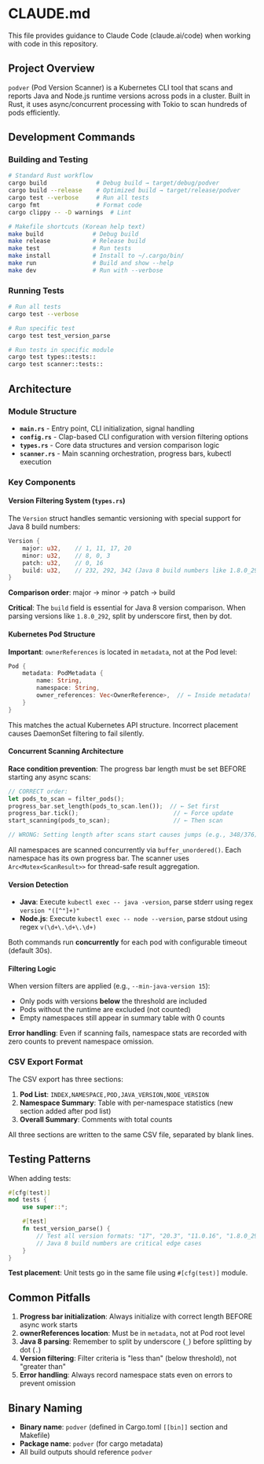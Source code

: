 # CLAUDE.md

This file provides guidance to Claude Code (claude.ai/code) when working with code in this repository.

## Project Overview

`podver` (Pod Version Scanner) is a Kubernetes CLI tool that scans and reports Java and Node.js runtime versions across pods in a cluster. Built in Rust, it uses async/concurrent processing with Tokio to scan hundreds of pods efficiently.

## Development Commands

### Building and Testing

```bash
# Standard Rust workflow
cargo build              # Debug build → target/debug/podver
cargo build --release    # Optimized build → target/release/podver
cargo test --verbose     # Run all tests
cargo fmt                # Format code
cargo clippy -- -D warnings  # Lint

# Makefile shortcuts (Korean help text)
make build              # Debug build
make release            # Release build
make test               # Run tests
make install            # Install to ~/.cargo/bin/
make run                # Build and show --help
make dev                # Run with --verbose
```

### Running Tests

```bash
# Run all tests
cargo test --verbose

# Run specific test
cargo test test_version_parse

# Run tests in specific module
cargo test types::tests::
cargo test scanner::tests::
```

## Architecture

### Module Structure

- **`main.rs`** - Entry point, CLI initialization, signal handling
- **`config.rs`** - Clap-based CLI configuration with version filtering options
- **`types.rs`** - Core data structures and version comparison logic
- **`scanner.rs`** - Main scanning orchestration, progress bars, kubectl execution

### Key Components

#### Version Filtering System (`types.rs`)

The `Version` struct handles semantic versioning with special support for Java 8 build numbers:

```rust
Version {
    major: u32,    // 1, 11, 17, 20
    minor: u32,    // 8, 0, 3
    patch: u32,    // 0, 16
    build: u32,    // 232, 292, 342 (Java 8 build numbers like 1.8.0_292)
}
```

**Comparison order**: major → minor → patch → build

**Critical**: The `build` field is essential for Java 8 version comparison. When parsing versions like `1.8.0_292`, split by underscore first, then by dot.

#### Kubernetes Pod Structure

**Important**: `ownerReferences` is located in `metadata`, not at the Pod level:

```rust
Pod {
    metadata: PodMetadata {
        name: String,
        namespace: String,
        owner_references: Vec<OwnerReference>,  // ← Inside metadata!
    }
}
```

This matches the actual Kubernetes API structure. Incorrect placement causes DaemonSet filtering to fail silently.

#### Concurrent Scanning Architecture

**Race condition prevention**: The progress bar length must be set BEFORE starting any async scans:

```rust
// CORRECT order:
let pods_to_scan = filter_pods();
progress_bar.set_length(pods_to_scan.len());  // ← Set first
progress_bar.tick();                           // ← Force update
start_scanning(pods_to_scan);                  // ← Then scan

// WRONG: Setting length after scans start causes jumps (e.g., 348/376)
```

All namespaces are scanned concurrently via `buffer_unordered()`. Each namespace has its own progress bar. The scanner uses `Arc<Mutex<ScanResult>>` for thread-safe result aggregation.

#### Version Detection

- **Java**: Execute `kubectl exec -- java -version`, parse stderr using regex `version "([^"]+)"`
- **Node.js**: Execute `kubectl exec -- node --version`, parse stdout using regex `v(\d+\.\d+\.\d+)`

Both commands run **concurrently** for each pod with configurable timeout (default 30s).

#### Filtering Logic

When version filters are applied (e.g., `--min-java-version 15`):
- Only pods with versions **below** the threshold are included
- Pods without the runtime are excluded (not counted)
- Empty namespaces still appear in summary table with 0 counts

**Error handling**: Even if scanning fails, namespace stats are recorded with zero counts to prevent namespace omission.

### CSV Export Format

The CSV export has three sections:

1. **Pod List**: `INDEX,NAMESPACE,POD,JAVA_VERSION,NODE_VERSION`
2. **Namespace Summary**: Table with per-namespace statistics (new section added after pod list)
3. **Overall Summary**: Comments with total counts

All three sections are written to the same CSV file, separated by blank lines.

## Testing Patterns

When adding tests:

```rust
#[cfg(test)]
mod tests {
    use super::*;

    #[test]
    fn test_version_parse() {
        // Test all version formats: "17", "20.3", "11.0.16", "1.8.0_292"
        // Java 8 build numbers are critical edge cases
    }
}
```

**Test placement**: Unit tests go in the same file using `#[cfg(test)]` module.

## Common Pitfalls

1. **Progress bar initialization**: Always initialize with correct length BEFORE async work starts
2. **ownerReferences location**: Must be in `metadata`, not at Pod root level
3. **Java 8 parsing**: Remember to split by underscore (`_`) before splitting by dot (`.`)
4. **Version filtering**: Filter criteria is "less than" (below threshold), not "greater than"
5. **Error handling**: Always record namespace stats even on errors to prevent omission

## Binary Naming

- **Binary name**: `podver` (defined in Cargo.toml `[[bin]]` section and Makefile)
- **Package name**: `podver` (for cargo metadata)
- All build outputs should reference `podver`
